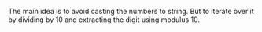 The main idea is to avoid casting the numbers to string. But to iterate over it by dividing by 10 and extracting the digit using modulus 10.